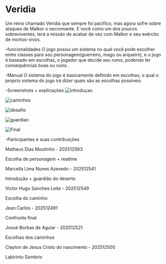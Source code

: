 # Veridia
Um reino chamado Veridia que sempre foi pacífico, mas agora sofre sobre ataques de Malkor o necromante. E você como um dos poucos sobreviventes, terá a missão de acabar de vez com Malkor e seu exército de mortos-vivos.

-funcionalidades
O jogo possui um sistema no qual você pode escolher entre classes para seu personagem(guerreiro, mago ou arqueiro), e o jogo é baseado em escolhas, o jogador que decide seu rumo, podendo ter consequências boas ou ruins.

-Manual
O sistema do jogo é basicamente definido em escolhas, o qual o proprio sistema do jogo irá dizer quais são as escolhas possíveis.

-Screenshots + explicações
![introduçao](https://github.com/user-attachments/assets/a87c490d-aff1-4073-8e0b-9a8875df2075)

![caminhos](https://github.com/user-attachments/assets/c6367c24-aa06-403c-a2e5-1db7a2de6fd7)

![desafio](https://github.com/user-attachments/assets/e7b0528b-0ebb-4ae3-b26d-de2e2f3ede98)

![guardiao](https://github.com/user-attachments/assets/968653fc-e8e8-4736-ab32-adb4981c0593)

![Final](https://github.com/user-attachments/assets/cc8b297c-5ff5-4b5c-ab0e-093c9538ec38)

-Participantes e suas contribuições

Matheus Dias Moutinho - 202512563

Escolha de personagem + readme

Marcella Lima Nunes Azevedo - 202512541

Introdução + guardião do deserto

Victor Hugo Sanches Leite - 202512549

Escolha do caminho

Jean Carlos - 202512491

Confronto final

Josué Borbas de Aguiar - 202512521

Escolhas dos caminhos

Clayton de Jesus Cristo do nascimento - 202512500

Labirinto Sombrio











